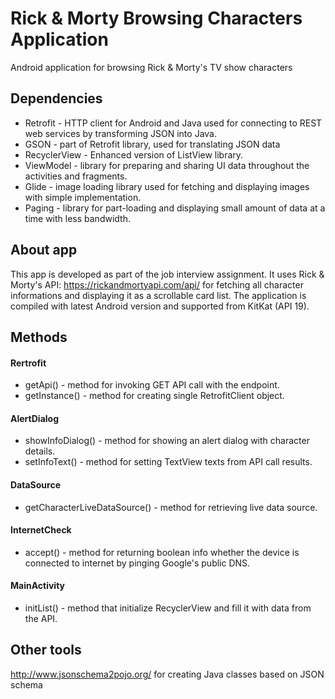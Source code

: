 # Rick & Morty Browsing Characters Application
Android application for browsing Rick &amp; Morty's TV show characters 

## Dependencies

- Retrofit -  HTTP client for Android and Java used for connecting to REST web services by transforming JSON into Java.
- GSON - part of Retrofit library, used for translating JSON data
- RecyclerView - Enhanced version of ListView library.
- ViewModel - library for preparing and sharing UI data throughout the activities and fragments.
- Glide - image loading library used for fetching and displaying images with simple implementation.
- Paging - library for part-loading and displaying small amount of data at a time with less bandwidth.

## About app

This app is developed as part of the job interview assignment. It uses Rick & Morty's API: https://rickandmortyapi.com/api/ for fetching all character informations and displaying it as a scrollable card list. The application is compiled with latest Android version and supported from KitKat (API 19).

## Methods

#### Rertrofit
- getApi() - method for invoking GET API call with the endpoint.
- getInstance() - method for creating single RetrofitClient object.

#### AlertDialog
- showInfoDialog() - method for showing an alert dialog with character details.
- setInfoText() - method for setting TextView texts from API call results.

#### DataSource
- getCharacterLiveDataSource() - method for retrieving live data source.

#### InternetCheck
- accept() - method for returning boolean info whether the device is connected to internet by pinging Google's public DNS.

#### MainActivity
- initList() - method that initialize RecyclerView and fill it with data from the API.

## Other tools
http://www.jsonschema2pojo.org/ for creating Java classes based on JSON schema
